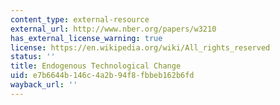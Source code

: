 ```yaml
---
content_type: external-resource
external_url: http://www.nber.org/papers/w3210
has_external_license_warning: true
license: https://en.wikipedia.org/wiki/All_rights_reserved
status: ''
title: Endogenous Technological Change
uid: e7b6644b-146c-4a2b-94f8-fbbeb162b6fd
wayback_url: ''
---
```


